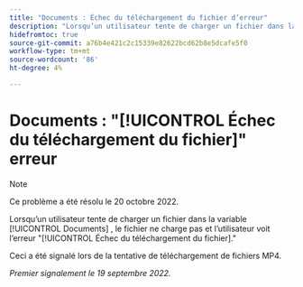 ```yaml
---
title: "Documents : Échec du téléchargement du fichier d’erreur"
description: "Lorsqu’un utilisateur tente de charger un fichier dans la zone Documents, le fichier n’est pas chargé et l’utilisateur voit l’erreur Échec du téléchargement du fichier."
hidefromtoc: true
source-git-commit: a76b4e421c2c15339e82622bcd62b8e5dcafe5f0
workflow-type: tm+mt
source-wordcount: '86'
ht-degree: 4%

---
```



# Documents : &quot;[!UICONTROL Échec du téléchargement du fichier]&quot; erreur

<!--This issue is on the Workfront TOC and the Workfront Proof TOC-->

>[!NOTE]
>
>Ce problème a été résolu le 20 octobre 2022.

Lorsqu’un utilisateur tente de charger un fichier dans la variable [!UICONTROL Documents] , le fichier ne charge pas et l’utilisateur voit l’erreur &quot;[!UICONTROL Échec du téléchargement du fichier].&quot;

Ceci a été signalé lors de la tentative de téléchargement de fichiers MP4.

_Premier signalement le 19 septembre 2022._


